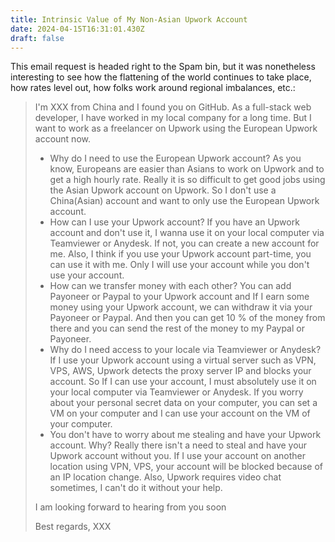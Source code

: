 ```yaml
---
title: Intrinsic Value of My Non-Asian Upwork Account
date: 2024-04-15T16:31:01.430Z
draft: false
---
```

This email request is headed right to the Spam bin, but it was nonetheless interesting to see how the flattening of the world continues to take place, how rates level out, how folks work around regional imbalances, etc.:

> I'm XXX from China and I found you on GitHub. 
> As a full-stack web developer, I have worked in my local company for a long time.
> But I want to work as a freelancer on Upwork using the European Upwork account now.
>
> * Why do I need to use the European Upwork account?
>   As you know, Europeans are easier than Asians to work on Upwork and to get a high hourly rate.
>   Really it is so difficult to get good jobs using the Asian Upwork account on Upwork.
>   So I don't use a China(Asian) account and want to only use the European Upwork account.
> * How can I use your Upwork account?
>   If you have an Upwork account and don't use it, I wanna use it on your local computer via Teamviewer or Anydesk.
>   If not, you can create a new account for me.
>   Also, I think if you use your Upwork account part-time, you can use it with me.
>   Only I will use your account while you don't use your account.
> * How can we transfer money with each other?
>   You can add Payoneer or Paypal to your Upwork account and If I earn some money using your Upwork account, we can withdraw it via your Payoneer or Paypal.
>   And then you can get 10 % of the money from there and you can send the rest of the money to my Paypal or Payoneer.
> * Why do I need access to your locale via Teamviewer or Anydesk?
>   If I use your Upwork account using a virtual server such as VPN, VPS, AWS, Upwork detects the proxy server IP and blocks your account.
>   So If I can use your account, I must absolutely use it on your local computer via Teamviewer or Anydesk.
>   If you worry about your personal secret data on your computer, you can set a VM on your computer and I can use your account on the VM of your computer.
> * You don't have to worry about me stealing and have your Upwork account. Why?
>   Really there isn't a need to steal and have your Upwork account without you.
>   If I use your account on another location using VPN, VPS, your account will be blocked because of an IP location change.
>   Also, Upwork requires video chat sometimes, I can't do it without your help.
>
> I am looking forward to hearing from you soon
>
> Best regards,
> XXX